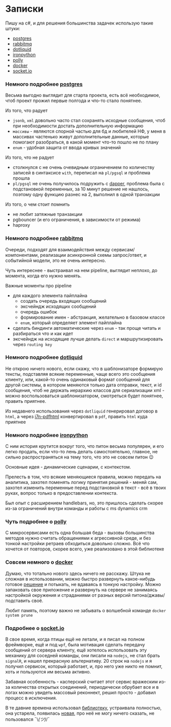# Записки

Пишу на c#, и для решения большинства задачек использую такие штуки:

- [postgres](https://www.postgresql.org)
- [rabbitmq](https://www.rabbitmq.com)
- [dotliquid](https://github.com/dotliquid/dotliquid)
- [ironpython](https://ironpython.net)
- [polly](https://github.com/App-vNext/Polly)
- [docker](https://www.docker.com/)
- [socket.io](https://socket.io/)


### Немного подробнее [postgres](https://www.postgresql.org)
Весьма выгодно выглядит для старта проекта, есть всё необходимое, чтоб проект прожил первые полгода и что-то стало понятнее.

Из того, что радует 
- `jsonb`, `xml` довольно часто стал сохранять исходные сообщения, чтоб при необходимости достать дополнительную информацию
- `массивы` - являются спорной частью для бд и любителей НФ, у меня в массивах частенько живут дополнительные данные, которые помогают разобраться, в какой момент что-то пошло не по плану
- `enum` - удобная защита от ввода кривых значений

Из того, что не радует
- столкнулся с не очень очевидным ограничением по количеству записей в синтаксисе `with`, переписал на `pl/pgsql` и проблема прошла
- `pl/pgsql` не очень получилось подружить с [dapper](https://dapper-tutorial.net), проблема была с подстановкой переменных, за 10 минут решение не нашлось, поэтому одну функцию разнес на 2, выполнил в одной транзакции


Из того, о чем стоит помнить
- не любит затяжные транзакции
- pgbouncer (и его ограничения, в зависимости от режима)
- haproxy

### Немного подробнее [rabbitmq](https://www.rabbitmq.com)
Очереди, подходят для взаимодействия между сервисам/компонентами, реализации асинхронной схемы запрос/ответ, и событийной модели, это не очень интересно.

Чуть интереснее - выстраивал на нем pipeline, выглядит неплохо, до момента, когда его нужно менять. 

Важные моменты про pipeline
- для каждого элемента пайплайна
  - создать очередь входящих сообщений
  - эксчейндж исходящих сообщений
  - очередь ошибок
  - формирование имен - абстракция, желательно в базовом классе
  - `enum`, который определяет элемент пайплайна
- сделать биндинги автоматические через `enum` - так проще читать и разбираться что и как идет
- эксчейндж на исходящие лучше делать `direct` и маршрутизировать через `routing key`


### Немного подробнее [dotliquid](https://github.com/dotliquid/dotliquid)
Не открою ничего нового, если скажу, что в шаблонизаторе формирую тексты, подставляя всякие переменные, чаще всего это сообщения клиенту, или, какой-то очень одинаковый формат сообщений для другой системы, в котором меняются только дата отправки, текст, и id сообщения, чтоб не держать иерархию классов для сериализации xml - можно воспользоваться шаблонизатором, смотреться будет понятнее, править приятнее.

Из недавнего использования через `dotliquid` генерировал договор в `html`, а через [i7n-pdfhtml](https://github.com/itext/i7n-pdfhtml) конвертировал в `pdf`, править `html` куда приятнее

### Немного подробнее [ironpython](https://ironpython.net)
С ним история крутится вокруг того, что питон весьма популярен, и его легко продать, если что-то лень делать самостоятельно, главное, не сильно распространяться на тему того, что это не совсем питон :wink:

Основные идея - динамические сценарии, с контекстом.

Прелесть в том, что всякие меняющиеся правила, можно передать на аналитика, захотел поменять логику принятия решений - меняй сам, захотел изменить переменные перед подстановкой в текст - всё в твоих руках, вопрос только в предоставлении контекста.

Был опыт с расширением handlebars, но, это пришлось сделать скорее из-за ограничений внутри команды и работы с ms dynamics crm 


### Чуть подробнее о [polly](https://github.com/App-vNext/Polly)
С микросервисами есть одна большая беда - вызовы большинства методов нужно считать обращениями к агрессивной среде, и без тонкой настройки ретраев обходиться довольно сложно. Всё что хочется от повторов, скорее всего, уже реализовано в этой библиотеке


### Совсем немного о [docker](https://www.docker.com/)
Думаю, что тотально нового здесь ничего не расскажу. Штука не сложная в использовании, можно быстро развернуть какое-нибудь готовое [решение](https://hub.docker.com/) и потыкать, не вдаваясь в тонкую настройку. Можно запаковать свое приложение и развернуть на сервере не занимаясь настройкой окружения и страданиями от разных версий питона/джавы/подставить своё.

Любит память, поэтому важно не забывать о волшебной команде `docker system prune`


### Подробнее о [socket.io](https://socket.io/)

В свое время, когда птицы ещё не летали, и я писал на полном фреймворке, ещё и под `wpf`, была мотивация сделать передачу сообщений от сервера клиенту, ещё хотелось использовать эту механику для соседней команды, они писали на `nodejs`, не стал брать `signalR`, и нашел прекрасную альтернативу. 20 строк на `nodejs` и я получил сервисок, который работает, и, про него уже никто не помнит, хоть и пользуются им весьма активно.

Забавная особенность - касперский считает этот сервис вражеским из-за количества открытых соединений, периодически обрубает все и в логах можно увидеть массовый реконнект, решил просто - добавил процесс в исключения.

В те давние времена использовал [библиотеку](https://github.com/Quobject/SocketIoClientDotNet), устраивала полностью, она устарела, появилась [новая](https://github.com/IBM/socket-io), про неё не могу ничего сказать, не пользовался ¯\\_(ツ)_/¯